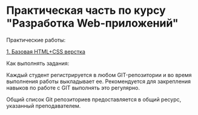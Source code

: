 # Практическая часть по курсу "Разработка Web-приложений"

Практические работы:

[1. Базовая HTML+CSS верстка](/01/readme.md)

Как выполнять задания:

Каждый студент регистрируется в любом GIT-репозитории и во время выполнения работы выкладывает ее. Рекомендуется для закрепления навыков по работе с GIT выполнять это регулярно.

Общий список Git репозиториев предоставляется в общий ресурс, указанный преподавателем.